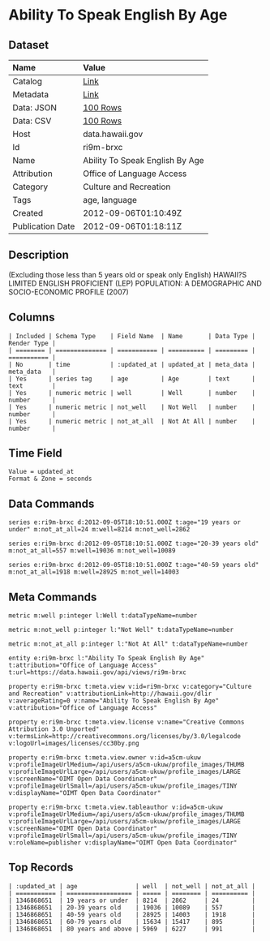 # Ability To Speak English By Age

## Dataset

| Name | Value |
| :--- | :---- |
| Catalog | [Link](https://catalog.data.gov/dataset/ability-to-speak-english-by-age-7669a) |
| Metadata | [Link](https://data.hawaii.gov/api/views/ri9m-brxc) |
| Data: JSON | [100 Rows](https://data.hawaii.gov/api/views/ri9m-brxc/rows.json?max_rows=100) |
| Data: CSV | [100 Rows](https://data.hawaii.gov/api/views/ri9m-brxc/rows.csv?max_rows=100) |
| Host | data.hawaii.gov |
| Id | ri9m-brxc |
| Name | Ability To Speak English By Age |
| Attribution | Office of Language Access |
| Category | Culture and Recreation |
| Tags | age, language |
| Created | 2012-09-06T01:10:49Z |
| Publication Date | 2012-09-06T01:18:11Z |

## Description

(Excluding those less than 5 years old or speak only English) HAWAII?S LIMITED ENGLISH PROFICIENT (LEP) POPULATION: A DEMOGRAPHIC AND SOCIO-ECONOMIC PROFILE (2007)

## Columns

```ls
| Included | Schema Type    | Field Name  | Name       | Data Type | Render Type |
| ======== | ============== | =========== | ========== | ========= | =========== |
| No       | time           | :updated_at | updated_at | meta_data | meta_data   |
| Yes      | series tag     | age         | Age        | text      | text        |
| Yes      | numeric metric | well        | Well       | number    | number      |
| Yes      | numeric metric | not_well    | Not Well   | number    | number      |
| Yes      | numeric metric | not_at_all  | Not At All | number    | number      |
```

## Time Field

```ls
Value = updated_at
Format & Zone = seconds
```

## Data Commands

```ls
series e:ri9m-brxc d:2012-09-05T18:10:51.000Z t:age="19 years or under" m:not_at_all=24 m:well=8214 m:not_well=2862

series e:ri9m-brxc d:2012-09-05T18:10:51.000Z t:age="20-39 years old" m:not_at_all=557 m:well=19036 m:not_well=10089

series e:ri9m-brxc d:2012-09-05T18:10:51.000Z t:age="40-59 years old" m:not_at_all=1918 m:well=28925 m:not_well=14003
```

## Meta Commands

```ls
metric m:well p:integer l:Well t:dataTypeName=number

metric m:not_well p:integer l:"Not Well" t:dataTypeName=number

metric m:not_at_all p:integer l:"Not At All" t:dataTypeName=number

entity e:ri9m-brxc l:"Ability To Speak English By Age" t:attribution="Office of Language Access" t:url=https://data.hawaii.gov/api/views/ri9m-brxc

property e:ri9m-brxc t:meta.view v:id=ri9m-brxc v:category="Culture and Recreation" v:attributionLink=http://hawaii.gov/dlir v:averageRating=0 v:name="Ability To Speak English By Age" v:attribution="Office of Language Access"

property e:ri9m-brxc t:meta.view.license v:name="Creative Commons Attribution 3.0 Unported" v:termsLink=http://creativecommons.org/licenses/by/3.0/legalcode v:logoUrl=images/licenses/cc30by.png

property e:ri9m-brxc t:meta.view.owner v:id=a5cm-ukuw v:profileImageUrlMedium=/api/users/a5cm-ukuw/profile_images/THUMB v:profileImageUrlLarge=/api/users/a5cm-ukuw/profile_images/LARGE v:screenName="OIMT Open Data Coordinator" v:profileImageUrlSmall=/api/users/a5cm-ukuw/profile_images/TINY v:displayName="OIMT Open Data Coordinator"

property e:ri9m-brxc t:meta.view.tableauthor v:id=a5cm-ukuw v:profileImageUrlMedium=/api/users/a5cm-ukuw/profile_images/THUMB v:profileImageUrlLarge=/api/users/a5cm-ukuw/profile_images/LARGE v:screenName="OIMT Open Data Coordinator" v:profileImageUrlSmall=/api/users/a5cm-ukuw/profile_images/TINY v:roleName=publisher v:displayName="OIMT Open Data Coordinator"
```

## Top Records

```ls
| :updated_at | age                | well  | not_well | not_at_all | 
| =========== | ================== | ===== | ======== | ========== | 
| 1346868651  | 19 years or under  | 8214  | 2862     | 24         | 
| 1346868651  | 20-39 years old    | 19036 | 10089    | 557        | 
| 1346868651  | 40-59 years old    | 28925 | 14003    | 1918       | 
| 1346868651  | 60-79 years old    | 15634 | 15417    | 895        | 
| 1346868651  | 80 years and above | 5969  | 6227     | 991        | 
```